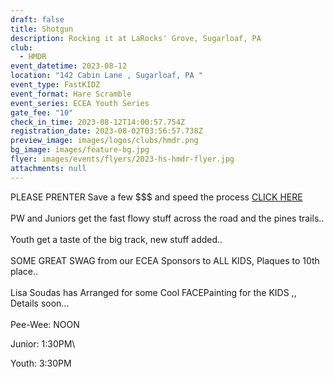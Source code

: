 ```yaml
---
draft: false
title: Shotgun
description: Rocking it at LaRocks' Grove, Sugarloaf, PA
club:
  - HMDR
event_datetime: 2023-08-12
location: "142 Cabin Lane , Sugarloaf, PA "
event_type: FastKIDZ
event_format: Hare Scramble
event_series: ECEA Youth Series
gate_fee: "10"
check_in_time: 2023-08-12T14:00:57.754Z
registration_date: 2023-08-02T03:56:57.738Z
preview_image: images/logos/clubs/hmdr.png
bg_image: images/feature-bg.jpg
flyer: images/events/flyers/2023-hs-hmdr-flyer.jpg
attachments: null
---
```

PLEASE PRENTER Save a few $$$ and speed the process  [CLICK HERE](https://www.moto-tally.com/ECEA/ECEA_PWY/PreEntry.aspx)\
\
PW and Juniors get the fast flowy stuff across the road and the pines trails..\
\
Youth get a taste of the big track, new stuff added.. \
\
SOME GREAT SWAG from our ECEA Sponsors to ALL KIDS,   Plaques to 10th place.. \
\
Lisa Soudas has Arranged for some Cool FACEPainting for the KIDS ,, Details soon... \
\
Pee-Wee: NOON

Junior: 1:30PM\

Youth: 3:30PM